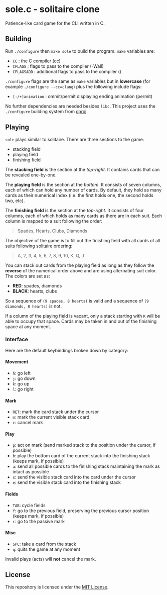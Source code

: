 # sole.c - solitaire clone

Patience-like card game for the CLI written in C.

## Building

Run `./configure` then `make sole` to build the program. `make`
variables are:

- `CC` : the C compiler (cc)
- `CFLAGS` : flags to pass to the compiler (-Wall)
- `CFLAGSADD` : additional flags to pass to the compiler ()

`./configure` flags are the same as `make` variables but in
**lowercase** (for example `./configure --cc=clang`) plus the
following include flags:

- `[-/+]animation` : ommit/permit displaying ending animation (permit)

No further dependencies are needed besides `libc`. This project uses
the `./configure` building system from
[cproj](https://github.com/matthmr/cproj).

## Playing

`sole` plays similar to solitaire. There are three sections to the game:

- stacking field
- playing field
- finishing field

The **stacking field** is the section at the *top-right*. It contains
cards that can be revealed one-by-one.

The **playing field** is the section at the *bottom*. It consists of
seven columns, each of which can hold any number of cards. By default,
they hold as many cards as their numerical index (i.e. the first holds
one, the second holds two, etc). 

The **finishing field** is the section at the *top-right*. It consists
of four columns, each of which holds as many cards as there are in
each suit. Each column is mapped to a suit following the order:

> Spades, Hearts, Clubs, Diamonds

The objective of the game is to fill out the finishing field with all
cards of all suits following solitaire ordering:

> A, 2, 3, 4, 5, 6, 7, 8, 9, 10, K, Q, J

You can stack out cards from the playing field as long as they follow
the **reverse** of the numerical order above and are using alternating
suit color. The colors are set as:

- **RED**: spades, diamonds
- **BLACK**: hearts, clubs

So a sequence of `(9 spades, 8 hearts)` is valid and a sequence of `(9
diamonds, 8 hearts)` is not.

If a column of the playing field is vacant, only a stack starting with
`K` will be able to occupy that space. Cards may be taken in and out
of the finishing space at any moment.

### Interface

Here are the default keybindings broken down by category:

#### Movement

- `h`: go left
- `j`: go down
- `k`: go up
- `l`: go right

#### Mark

- `RET`: mark the card stack under the cursor
- `m`: mark the current visible stack card
- `c`: cancel mark

#### Play

- `p`: act on mark (send marked stack to the position under the
       cursor, if possible)
- `b`: play the bottom card of the current stack into the finishing
       stack (keeps mark, if possible)
- `a`: send all possible cards to the finishing stack maintaining
       the mark as intact as possible
- `s`: send the visible stack card into the card under the cursor
- `e`: send the visible stack card into the finishing stack

#### Fields

- `TAB`: cycle fields
- `f`: go to the previous field, preserving the previous cursor
       position (keeps mark, if possible)
- `r`: go to the passive mark

#### Misc

- `SPC`: take a card from the stack
- `q`: quits the game at any moment

Invalid plays (acts) will **not** cancel the mark.

## License

This repository is licensed under the [MIT License](https://opensource.org/licenses/MIT).
